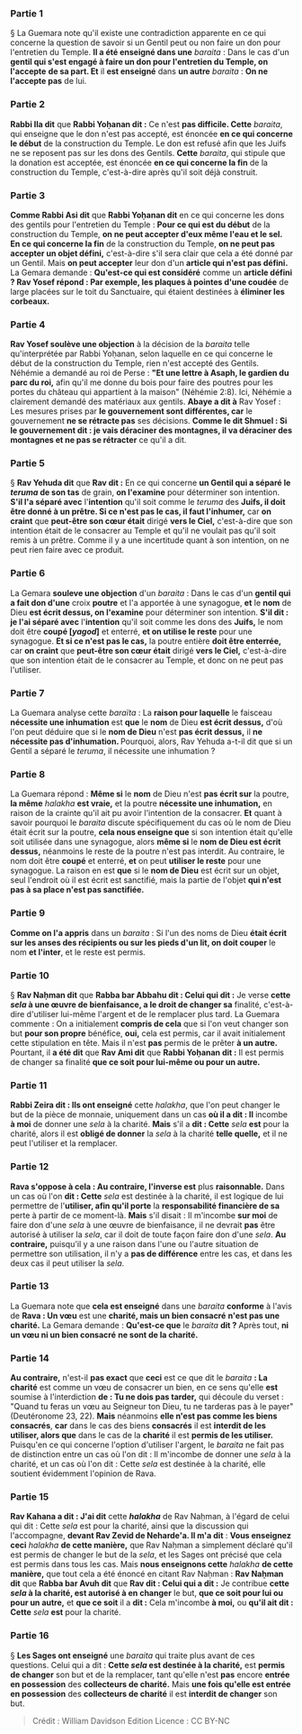 
### Partie 1
§ La Guemara note qu'il existe une contradiction apparente en ce qui concerne la question de savoir si un Gentil peut ou non faire un don pour l'entretien du Temple. <b>Il a été enseigné dans une</b> <i>baraita</i> : Dans le cas d'un <b>gentil qui s'est engagé à faire un don pour l'entretien du Temple, on l'accepte</b> <b>de sa part. Et</b> il <b>est enseigné</b> dans <b>un autre</b> <i>baraita</i> : <b>On ne l'accepte pas</b> de lui.

### Partie 2
<b>Rabbi Ila dit</b> que <b>Rabbi Yoḥanan dit :</b> Ce n'est <b>pas difficile. Cette</b> <i>baraita</i>, qui enseigne que le don n'est pas accepté, est énoncée <b>en ce qui concerne le début</b> de la construction du Temple. Le don est refusé afin que les Juifs ne se reposent pas sur les dons des Gentils. <b>Cette</b> <i>baraita</i>, qui stipule que la donation est acceptée, est énoncée <b>en ce qui concerne la fin</b> de la construction du Temple, c'est-à-dire après qu'il soit déjà construit.

### Partie 3
<b>Comme Rabbi Asi dit</b> que <b>Rabbi Yoḥanan dit</b> en ce qui concerne les dons des gentils pour l'entretien du Temple : <b>Pour ce qui est du début</b> de la construction du Temple, <b>on ne peut accepter d'eux même l'eau et le sel. En ce qui concerne la fin</b> de la construction du Temple, <b>on ne peut pas accepter un objet défini,</b> c'est-à-dire s'il sera clair que cela a été donné par un Gentil. Mais <b>on peut accepter</b> leur don d'un <b>article qui n'est pas défini.</b> La Gemara demande : <b>Qu'est-ce qui est considéré</b> comme un <b>article défini ? Rav Yosef répond : Par exemple, les plaques à pointes d'une coudée</b> de large placées sur le toit du Sanctuaire, qui étaient destinées à <b>éliminer les corbeaux.</b>

### Partie 4
<b>Rav Yosef soulève une objection</b> à la décision de la <i>baraita</i> telle qu'interprétée par Rabbi Yoḥanan, selon laquelle en ce qui concerne le début de la construction du Temple, rien n'est accepté des Gentils. Néhémie a demandé au roi de Perse : <b>"Et une lettre à Asaph, le gardien du parc du roi,</b> afin qu'il me donne du bois pour faire des poutres pour les portes du château qui appartient à la maison" (Néhémie 2:8). Ici, Néhémie a clairement demandé des matériaux aux gentils. <b>Abaye a dit à</b> Rav Yosef : Les mesures prises par <b>le gouvernement sont différentes, car</b> le gouvernement <b>ne se rétracte pas</b> ses décisions. <b>Comme le dit Shmuel : Si le gouvernement dit : je vais déraciner des montagnes, il va déraciner des montagnes et ne pas se rétracter</b> ce qu'il a dit.

### Partie 5
§ <b>Rav Yehuda dit</b> que <b>Rav dit :</b> En ce qui concerne <b>un Gentil qui a séparé le <i>teruma</i> de son tas</b> de grain, <b>on l'examine</b> pour déterminer son intention. <b>S'il l'a séparé avec</b> l'<b>intention</b> qu'il soit comme le <i>teruma</i> des <b>Juifs, il doit être donné à un prêtre. Si ce n'est pas le cas, il faut l'inhumer,</b> car <b>on craint</b> que <b>peut-être son cœur était</b> dirigé <b>vers le Ciel,</b> c'est-à-dire que son intention était de le consacrer au Temple et qu'il ne voulait pas qu'il soit remis à un prêtre. Comme il y a une incertitude quant à son intention, on ne peut rien faire avec ce produit.

### Partie 6
La Gemara <b>souleve une objection</b> d'un <i>baraita</i> : Dans le cas d'un <b>gentil qui a fait don d'une</b> croix <b>poutre</b> et l'a apportée à une synagogue, <b>et</b> le <b>nom</b> de Dieu <b>est écrit dessus, on l'examine</b> pour déterminer son intention. <b>S'il dit : je l'ai séparé avec</b> l'<b>intention</b> qu'il soit comme les dons des <b>Juifs,</b> le nom doit être <b>coupé [<i>yagod</i>]</b> et enterré, <b>et on utilise le reste</b> pour une synagogue. <b>Et si ce n'est pas le cas,</b> la poutre entière <b>doit être enterrée,</b> car <b>on craint</b> que <b>peut-être son cœur était</b> dirigé <b>vers le Ciel,</b> c'est-à-dire que son intention était de le consacrer au Temple, et donc on ne peut pas l'utiliser.

### Partie 7
La Guemara analyse cette <i>baraïta</i> : La <b>raison pour laquelle</b> le faisceau <b>nécessite une inhumation</b> est <b>que</b> le <b>nom</b> de Dieu <b>est écrit dessus,</b> d'où l'on peut déduire que si le <b>nom de Dieu</b> n'est <b>pas écrit dessus,</b> il <b>ne nécessite pas d'inhumation. </b> Pourquoi, alors, Rav Yehuda a-t-il dit que si un Gentil a séparé le <i>teruma</i>, il nécessite une inhumation ?

### Partie 8
La Guemara répond : <b>Même si</b> le <b>nom</b> de Dieu n'est <b>pas écrit sur</b> la poutre, <b>la même</b> <i>halakha</i> <b>est vraie,</b> et la poutre <b>nécessite une inhumation,</b> en raison de la crainte qu'il ait pu avoir l'intention de la consacrer. <b>Et</b> quant à savoir pourquoi le <i>baraita</i> discute spécifiquement du cas où le nom de Dieu était écrit sur la poutre, <b>cela nous enseigne que</b> si son intention était qu'elle soit utilisée dans une synagogue, alors <b>même si</b> le <b>nom de Dieu est écrit dessus,</b> néanmoins le reste de la poutre n'est pas interdit. Au contraire, le nom doit être <b>coupé</b> et enterré, <b>et</b> on peut <b>utiliser le reste</b> pour une synagogue. La raison en est <b>que</b> si le <b>nom de Dieu</b> est écrit sur un objet, seul l'endroit où il est écrit est sanctifié, mais la partie de l'objet <b>qui n'est pas à sa place n'est pas sanctifiée.</b>

### Partie 9
<b>Comme on l'a appris</b> dans un <i>baraita</i> : Si l'un des noms de Dieu <b>était écrit sur les anses des récipients ou sur les pieds d'un lit, on doit couper</b> le nom <b>et l'inter</b>, et le reste est permis.

### Partie 10
§ <b>Rav Naḥman dit</b> que <b>Rabba bar Abbahu dit : Celui qui dit :</b> Je verse <b>cette <i>sela</i> à une œuvre de bienfaisance, a le droit de changer sa</b> finalité, c'est-à-dire d'utiliser lui-même l'argent et de le remplacer plus tard. La Guemara commente : On a initialement <b>compris de cela</b> que si l'on veut changer son but <b>pour son propre</b> bénéfice, <b>oui,</b> cela est permis, car il avait initialement cette stipulation en tête. Mais il n'est <b>pas</b> permis de le prêter <b>à un autre.</b> Pourtant, il <b>a été dit</b> que <b>Rav Ami dit</b> que <b>Rabbi Yoḥanan dit :</b> Il est permis de changer sa finalité <b>que ce soit pour lui-même ou pour un autre.</b>

### Partie 11
<b>Rabbi Zeira dit : Ils ont enseigné</b> cette <i>halakha</i>, que l'on peut changer le but de la pièce de monnaie, uniquement dans un cas <b>où il a dit : Il</b> incombe <b>à moi</b> de donner une <i>sela</i> à la charité. <b>Mais</b> s'il a <b>dit : Cette</b> <i>sela</i> <b>est</b> pour la charité, alors il est <b>obligé de donner</b> la <i>sela</i> à la charité <b>telle quelle,</b> et il ne peut l'utiliser et la remplacer.

### Partie 12
<b>Rava s'oppose à cela : Au contraire, l'inverse est</b> plus <b>raisonnable.</b> Dans un cas où l'on <b>dit : Cette</b> <i>sela</i> est destinée à la charité, il est logique de lui permettre de l'<b>utiliser, afin qu'il porte</b> la <b>responsabilité financière de sa</b> perte à partir de ce moment-là. <b>Mais</b> s'il disait : Il m'incombe <b>sur moi</b> de faire don d'une <i>sela</i> à une œuvre de bienfaisance, il ne devrait <b>pas</b> être autorisé à utiliser la <i>sela</i>, car il doit de toute façon faire don d'une <i>sela</i>. <b>Au contraire,</b> puisqu'il y a une raison dans l'une ou l'autre situation de permettre son utilisation, il n'y a <b>pas de différence</b> entre les cas, et dans les deux cas il peut utiliser la <i>sela</i>.

### Partie 13
La Guemara note que <b>cela est enseigné</b> dans une <i>baraita</i> <b>conforme</b> à l'avis de <b>Rava : Un vœu</b> est une <b>charité, mais un bien consacré</b> <b>n'est pas une charité.</b> La Gemara demande : <b>Qu'est-ce que</b> le <i>baraita</i> <b>dit ? </b> Après tout, <b>ni un vœu ni un bien consacré</b> <b>ne sont de la charité.</b>

### Partie 14
<b>Au contraire,</b> n'est-il <b>pas exact</b> que <b>ceci</b> est ce que dit le <i>baraita</i> <b> : La charité</b> est comme un vœu de consacrer un bien, en ce sens qu'elle <b>est</b> soumise à l'interdiction <b>de : Tu ne dois pas tarder,</b> qui découle du verset : "Quand tu feras un vœu au Seigneur ton Dieu, tu ne tarderas pas à le payer" (Deutéronome 23, 22). <b>Mais</b> néanmoins <b>elle n'est pas comme les biens consacrés</b>, <b>car</b> dans le cas des biens <b>consacrés</b> il est <b>interdit de les utiliser, alors que</b> dans le cas de la <b>charité</b> il est <b>permis de les utiliser. </b> Puisqu'en ce qui concerne l'option d'utiliser l'argent, le <i>baraita</i> ne fait pas de distinction entre un cas où l'on dit : Il m'incombe de donner une <i>sela</i> à la charité, et un cas où l'on dit : Cette <i>sela</i> est destinée à la charité, elle soutient évidemment l'opinion de Rava.

### Partie 15
<b>Rav Kahana a dit : J'ai dit</b> cette <b><i>halakha</i></b> de Rav Naḥman, à l'égard de celui qui dit : Cette <i>sela</i> est pour la charité, ainsi que la discussion qui l'accompagne, <b>devant Rav Zevid de Neharde'a. Il m'a dit</b> : <b>Vous enseignez ceci</b> <i>halakha</i> <b>de cette manière,</b> que Rav Naḥman a simplement déclaré qu'il est permis de changer le but de la <i>sela</i>, et les Sages ont précisé que cela est permis dans tous les cas. Mais <b>nous enseignons cette</b> <i>halakha</i> <b>de cette manière,</b> que tout cela a été énoncé en citant Rav Naḥman : <b>Rav Naḥman dit</b> que <b>Rabba bar Avuh dit</b> que <b>Rav dit : Celui qui a dit :</b> Je contribue <b>cette <i>sela</i> à la charité, est autorisé à en changer</b> le but, <b>que ce soit pour lui ou pour un autre,</b> et <b>que ce soit</b> il a <b>dit :</b> Cela m'incombe <b>à moi,</b> ou <b>qu'il ait dit : Cette</b> <i>sela</i> <b>est</b> pour la charité.

### Partie 16
§ <b>Les Sages ont enseigné</b> une <i>baraita</i> qui traite plus avant de ces questions. Celui qui a dit : <b>Cette <i>sela</i> est destinée à la charité,</b> est <b>permis de changer</b> son but et de la remplacer, tant qu'elle n'est <b>pas</b> encore <b>entrée en possession</b> des <b>collecteurs de charité.</b> Mais <b>une fois qu'elle est entrée en possession</b> des <b>collecteurs de charité</b> il est <b>interdit de changer</b> son but.

>Crédit : William Davidson Edition
>Licence : CC BY-NC